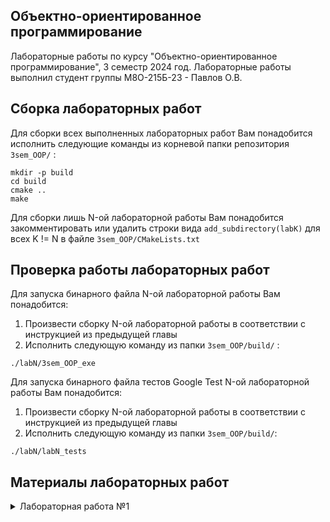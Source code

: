 ## Объектно-ориентированное программирование

Лабораторные работы по курсу "Объектно-ориентированное программирование", 3 семестр 2024 год. Лабораторные работы выполнил студент группы М8О-215Б-23 - Павлов О.В.

## Сборка лабораторных работ
Для сборки всех выполненных лабораторных работ Вам понадобится исполнить следующие команды из корневой папки репозитория `3sem_OOP/` :

```
mkdir -p build
cd build
cmake ..
make
```

Для сборки лишь N-ой лабораторной  работы Вам понадобится закомментировать или удалить строки вида 
`add_subdirectory(labK)` для всех K != N в файле `3sem_OOP/CMakeLists.txt`  

## Проверка работы лабораторных работ

Для запуска бинарного файла N-ой лабораторной работы Вам понадобится:
1) Произвести сборку N-ой лабораторной работы в соответствии с инструкцией из предыдущей главы 
2) Исполнить следующую команду из папки `3sem_OOP/build/` :

```
./labN/3sem_OOP_exe
```

Для запуска бинарного файла тестов Google Test N-ой лабораторной работы Вам понадобится:
1) Произвести сборку N-ой лабораторной работы в соответствии с инструкцией из предыдущей главы 
2) Исполнить следующую команду из папки `3sem_OOP/build/`:

```
./labN/labN_tests
```

## Материалы лабораторных работ

<details>

<summary>
Лабораторная работа №1
</summary>

- [Условие (вариант 17)](https://drive.google.com/file/d/1IL5MEZCluRGTYTdhtJik5vJMmG_sDyi9/view?usp=sharing)
- [Решение](https://github.com/olezha300/3sem_OOP/blob/master/lab1/src/lab1.cpp)
- [Тесты](https://github.com/olezha300/3sem_OOP/blob/master/lab1/tests/lab1_tests.cpp)

</details>